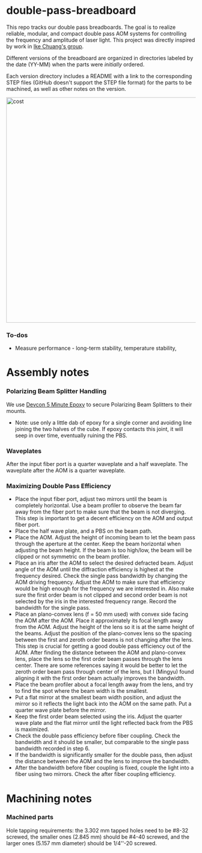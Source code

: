 # double-pass-breadboard

This repo tracks our double pass breadboards.  The goal is to realize reliable, modular, and compact double pass AOM systems for controlling the frequency and amplitude of laser light.  This project was directly inspired by work in [Ike Chuang's group](http://web.mit.edu/~cua/www/quanta/).

Different versions of the breadboard are organized in directories labeled by the date (YY-MM) when the parts were *initially* ordered.

Each version directory includes a README with a link to the corresponding STEP files (GitHub doesn't support the STEP file format) for the parts to be machined, as well as other notes on the version.


<img width="599" alt="cost" src="https://user-images.githubusercontent.com/63123871/231609481-7296a951-1a45-4414-b5d5-492b8e8fb254.png">




### To-dos
* Measure performance - long-term stability, temperature stability, 



# Assembly notes

### Polarizing Beam Splitter Handling
We use [Devcon 5 Minute Epoxy](https://itwperformancepolymers.com/products/devcon-5-minute-epoxy/) to secure Polarizing Beam Splitters to their mounts. 
- Note: use only a little dab of epoxy for a single corner and avoiding line joining the two halves of the cube. If epoxy contacts this joint, it will seep in over time, eventually ruining the PBS.

### Waveplates
After the input fiber port is a quarter waveplate and a half waveplate. The waveplate after the AOM is a quarter waveplate.

### Maximizing Double Pass Efficiency
* Place the input fiber port, adjust two mirrors until the beam is completely horizontal. Use a beam profiler to observe the beam far away from the fiber port to make sure that the beam is not diverging. This step is important to get a decent efficiency on the AOM and output fiber port.
* Place the half wave plate, and a PBS on the beam path.
* Place the AOM. Adjust the height of incoming beam to let the beam pass through the aperture at the center. Keep the beam horizontal when adjusting the beam height. If the beam is too high/low, the beam will be clipped or not symmetric on the beam profiler.
* Place an iris after the AOM to select the desired defracted beam. Adjust angle of the AOM until the diffraction efficiency is highest at the frequency desired. 
Check the single pass bandwidth by changing the AOM driving frequency. Adjust the AOM to make sure that efficiency would be high enough for the frequency we are interested in. Also make sure the first order beam is not clipped and second order beam is not selected by the iris in the interested frequency range. Record the bandwidth for the single pass.
* Place an plano-convex lens (f = 50 mm used) with convex side facing the AOM after the AOM. Place it approximately its focal length away from the AOM. Adjust the height of the lens so it is at the same height of the beams. Adjust the position of the plano-convex lens so the spacing between the first and zeroth order beams is not changing after the lens. This step is crucial for getting a good double pass efficiency out of the AOM.
After finding the distance between the AOM and plano-convex lens, place the lens so the first order beam passes through the lens center. There are some references saying it would be better to let the zeroth order beam pass through center of the lens, but I (Mingyu) found aligning it with the first order beam actually improves the bandwidth.
* Place the beam profiler about a focal length away from the lens, and try to find the spot where the beam width is the smallest.
* Put a flat mirror at the smallest beam width position, and adjust the mirror so it reflects the light back into the AOM on the same path. Put a quarter wave plate before the mirror.
* Keep the first order beam selected using the iris. Adjust the quarter wave plate and the flat mirror until the light reflected back from the PBS is maximized.
* Check the double pass efficiency before fiber coupling. Check the bandwidth and it should be smaller, but comparable to the single pass bandwidth recorded in step 6.
* If the bandwidth is significantly smaller for the double pass, then adjust the distance between the AOM and the lens to improve the bandwidth.
* After the bandwidth before fiber coupling is fixed, couple the light into a fiber using two mirrors. Check the after fiber coupling efficiency. 


# Machining notes

### Machined parts

Hole tapping requirements: the 3.302 mm tapped holes need to be #8-32 screwed, the smaller ones (2.845 mm) should be #4-40 screwed, and the larger ones (5.157 mm diameter) should be 1/4''-20 screwed.
